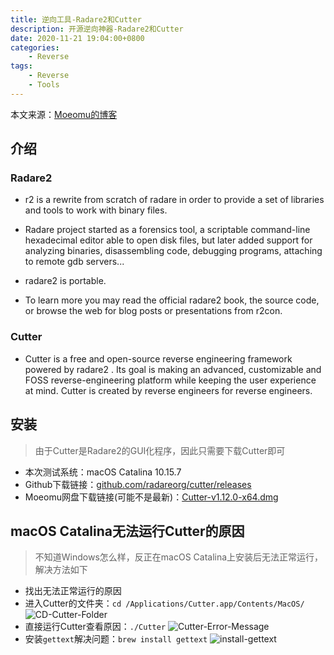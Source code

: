 ```yaml
---
title: 逆向工具-Radare2和Cutter
description: 开源逆向神器-Radare2和Cutter
date: 2020-11-21 19:04:00+0800
categories:
    - Reverse
tags:
    - Reverse
    - Tools
---
```


本文来源：[Moeomu的博客](/zh-cn/posts/逆向工具-radare2和cutter/)

## 介绍

### Radare2

- r2 is a rewrite from scratch of radare in order to provide a set of libraries and tools to work with binary files.

- Radare project started as a forensics tool, a scriptable command-line hexadecimal editor able to open disk files, but later added support for analyzing binaries, disassembling code, debugging programs, attaching to remote gdb servers...

- radare2 is portable.

- To learn more you may read the official radare2 book, the source code, or browse the web for blog posts or presentations from r2con.

### Cutter

- Cutter is a free and open-source reverse engineering framework powered by radare2 . Its goal is making an advanced, customizable and FOSS reverse-engineering platform while keeping the user experience at mind. Cutter is created by reverse engineers for reverse engineers.

## 安装

> 由于Cutter是Radare2的GUI化程序，因此只需要下载Cutter即可

- 本次测试系统：macOS Catalina 10.15.7
- Github下载链接：[github.com/radareorg/cutter/releases](https://github.com/radareorg/cutter/releases)
- Moeomu网盘下载链接(可能不是最新)：[Cutter-v1.12.0-x64.dmg](https://pan.moeomu.com/Software/macOS/Tools-Reverse_Pwn/Cutter-v1.12.0-x64.macOS.dmg)

## macOS Catalina无法运行Cutter的原因

> 不知道Windows怎么样，反正在macOS Catalina上安装后无法正常运行，解决方法如下

- 找出无法正常运行的原因
- 进入Cutter的文件夹：`cd /Applications/Cutter.app/Contents/MacOS/`
![CD-Cutter-Folder](https://s3.ax1x.com/2020/11/21/D3Sgds.png)
- 直接运行Cutter查看原因：`./Cutter`
![Cutter-Error-Message](https://s3.ax1x.com/2020/11/21/D3S2on.png)
- 安装`gettext`解决问题：`brew install gettext`
![install-gettext](https://s3.ax1x.com/2020/11/21/D3SWiq.png)
